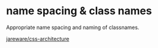 # name spacing & class names

Appropriate name spacing and naming of classnames.

[jareware/css-architecture](https://github.com/jareware/css-architecture/blob/master/README.md)